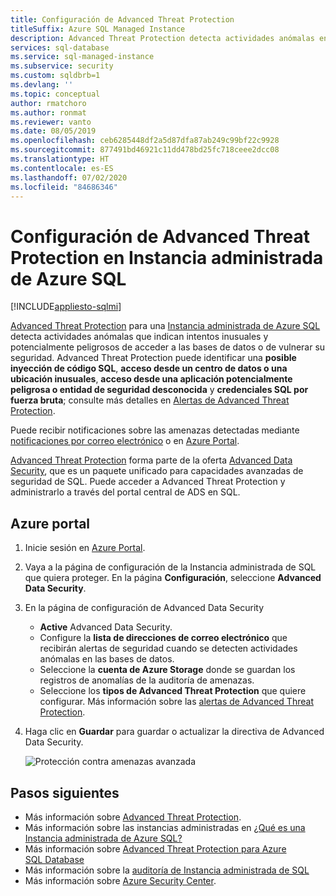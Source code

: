 ```yaml
---
title: Configuración de Advanced Threat Protection
titleSuffix: Azure SQL Managed Instance
description: Advanced Threat Protection detecta actividades anómalas en la base de datos que indican posibles amenazas de seguridad para la base de datos en Instancia administrada de Azure SQL.
services: sql-database
ms.service: sql-managed-instance
ms.subservice: security
ms.custom: sqldbrb=1
ms.devlang: ''
ms.topic: conceptual
author: rmatchoro
ms.author: ronmat
ms.reviewer: vanto
ms.date: 08/05/2019
ms.openlocfilehash: ceb6285448df2a5d87dfa87ab249c99bf22c9928
ms.sourcegitcommit: 877491bd46921c11dd478bd25fc718ceee2dcc08
ms.translationtype: HT
ms.contentlocale: es-ES
ms.lasthandoff: 07/02/2020
ms.locfileid: "84686346"
---
```

# <a name="configure-advanced-threat-protection-in-azure-sql-managed-instance"></a>Configuración de Advanced Threat Protection en Instancia administrada de Azure SQL
[!INCLUDE[appliesto-sqlmi](../includes/appliesto-sqlmi.md)]

[Advanced Threat Protection](../database/threat-detection-overview.md) para una [Instancia administrada de Azure SQL](sql-managed-instance-paas-overview.md) detecta actividades anómalas que indican intentos inusuales y potencialmente peligrosos de acceder a las bases de datos o de vulnerar su seguridad. Advanced Threat Protection puede identificar una **posible inyección de código SQL**, **acceso desde un centro de datos o una ubicación inusuales**, **acceso desde una aplicación potencialmente peligrosa o entidad de seguridad desconocida** y **credenciales SQL por fuerza bruta**; consulte más detalles en [Alertas de Advanced Threat Protection](../database/threat-detection-overview.md#alerts).

Puede recibir notificaciones sobre las amenazas detectadas mediante [notificaciones por correo electrónico](../database/threat-detection-overview.md#explore-detection-of-a-suspicious-event) o en [Azure Portal](../database/threat-detection-overview.md#explore-alerts-in-the-azure-portal).

[Advanced Threat Protection](../database/threat-detection-overview.md) forma parte de la oferta [Advanced Data Security](../database/advanced-data-security.md), que es un paquete unificado para capacidades avanzadas de seguridad de SQL. Puede acceder a Advanced Threat Protection y administrarlo a través del portal central de ADS en SQL.

##  <a name="azure-portal"></a>Azure portal

1. Inicie sesión en [Azure Portal](https://portal.azure.com). 
2. Vaya a la página de configuración de la Instancia administrada de SQL que quiera proteger. En la página **Configuración**, seleccione **Advanced Data Security**.
3. En la página de configuración de Advanced Data Security
   - **Active** Advanced Data Security.
   - Configure la **lista de direcciones de correo electrónico** que recibirán alertas de seguridad cuando se detecten actividades anómalas en las bases de datos.
   - Seleccione la **cuenta de Azure Storage** donde se guardan los registros de anomalías de la auditoría de amenazas.
   - Seleccione los **tipos de Advanced Threat Protection** que quiere configurar. Más información sobre las [alertas de Advanced Threat Protection](../database/threat-detection-overview.md).
4. Haga clic en **Guardar** para guardar o actualizar la directiva de Advanced Data Security.

   ![Protección contra amenazas avanzada](./media/threat-detection-configure/threat-detection.png)


## <a name="next-steps"></a>Pasos siguientes

- Más información sobre [Advanced Threat Protection](../database/threat-detection-overview.md).
- Más información sobre las instancias administradas en [¿Qué es una Instancia administrada de Azure SQL?](sql-managed-instance-paas-overview.md)
- Más información sobre [Advanced Threat Protection para Azure SQL Database](../database/threat-detection-configure.md)
- Más información sobre la [auditoría de Instancia administrada de SQL](https://go.microsoft.com/fwlink/?linkid=869430)
- Más información sobre [Azure Security Center](https://docs.microsoft.com/azure/security-center/security-center-intro).
